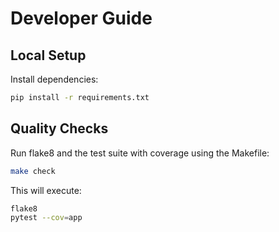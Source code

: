 # Developer Guide

## Local Setup

Install dependencies:

```bash
pip install -r requirements.txt
```

## Quality Checks

Run flake8 and the test suite with coverage using the Makefile:

```bash
make check
```

This will execute:

```bash
flake8
pytest --cov=app
```
